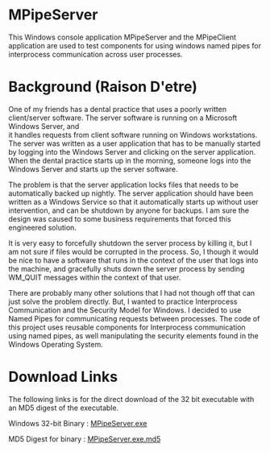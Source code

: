 # MPipeServer
This Windows console application MPipeServer and the MPipeClient application are 
used to test components for using windows named pipes for interprocess 
communication across user processes.

# Background   (Raison D'etre)
One of my friends has a dental practice that uses a poorly written client/server 
software.  The server software is running on a Microsoft Windows Server, and  
it handles requests from client software running on Windows workstations.  The 
server was written as a user application that has to be manually started by 
logging into the Windows Server and clicking on the server application.  When 
the dental practice starts up in the morning, someone logs into the Windows 
Server and starts up the server software. 

The problem is that the server application locks files that needs to be 
automatically backed up nightly.  The server application should have been
written as a Windows Service so that it automatically starts up without user
intervention, and can be shutdown by anyone for backups.  I am sure the design
was caused to some business requirements that forced this engineered solution.

It is very easy to forcefully shutdown the server process by killing it, but 
I am not sure if files would be corrupted in the process. So, I though it would 
be nice to have a software that runs in the context of the user that logs 
into the machine, and gracefully shuts down the server process by sending 
WM_QUIT messages within the context of that user.  

There are probably many other solutions that I had not though off that can just 
solve the problem directly.  But, I wanted to practice Interprocess Communication 
and the Security Model for Windows.  I decided to use Named Pipes for 
communicating requests between processes.  The code of this project uses 
reusable components for Interprocess communication using named pipes, as 
well manipulating the security elements found in the Windows Operating System.


# Download Links 

The following links is for the direct download of the 32 bit executable with
an MD5 digest of the executable.

Windows 32-bit Binary : [MPipeServer.exe](bin/MPipeServer.exe)

MD5 Digest for binary : [MPipeServer.exe.md5](bin/MPipeServer.exe.md5)


         

